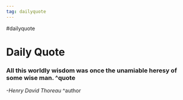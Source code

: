 ```yaml
---
tag: dailyquote
---
```


#dailyquote

# Daily Quote

### All this worldly wisdom was once the unamiable heresy of some wise man. ^quote
*-Henry David Thoreau* ^author
